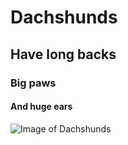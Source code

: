# Dachshunds
## Have long backs
### Big paws
#### And huge ears

![Image of Dachshunds](https://www.purina.in/sites/default/files/2021-02/BREED%20Hero_0040_dachshund_smooth_standard.jpg)
